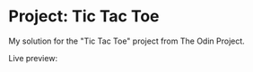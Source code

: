 # Project: Tic Tac Toe
My solution for the "Tic Tac Toe" project from The Odin Project.

Live preview:
